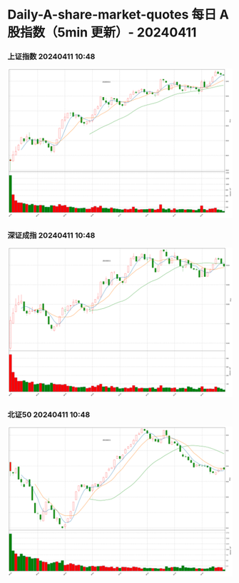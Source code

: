 
# Daily-A-share-market-quotes 每日 A 股指数（5min 更新）- 20240411

### 上证指数 20240411 10:48
![](./fig/2024/4/20240411-sh000001.png)

### 深证成指 20240411 10:48
![](./fig/2024/4/20240411-sz399001.png)

### 北证50 20240411 10:48
![](./fig/2024/4/20240411-bj899050.png)
